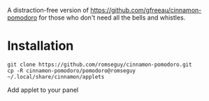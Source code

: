 A distraction-free version of https://github.com/gfreeau/cinnamon-pomodoro for those who don't need all the bells and whistles.

# Installation

```
git clone https://github.com/romseguy/cinnamon-pomodoro.git
cp -R cinnamon-pomodoro/pomodoro@romseguy ~/.local/share/cinnamon/applets
```

Add applet to your panel
